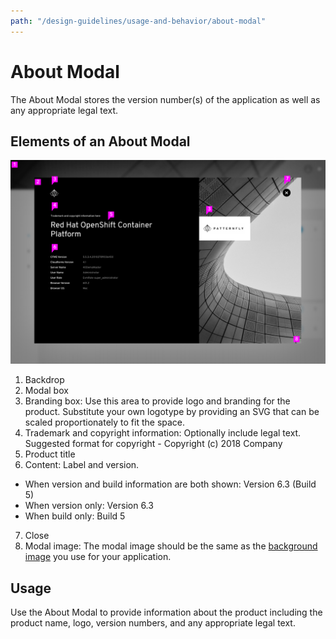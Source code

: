 ```yaml
---
path: "/design-guidelines/usage-and-behavior/about-modal"
---
```

# About Modal
The About Modal stores the version number(s) of the application as well as any appropriate legal text.

## Elements of an About Modal
![Modal](img/about-modal.png)
1. Backdrop
2. Modal box
3. Branding box: Use this area to provide logo and branding for the product. Substitute your own logotype by providing an SVG that can be scaled proportionately to fit the space.
4. Trademark and copyright information: Optionally include legal text. Suggested format for copyright -  Copyright (c) 2018 Company
5. Product title
6. Content: Label and version.
  * When version and build information are both shown: Version 6.3 (Build 5)
  * When version only: Version 6.3
  * When build only: Build 5
7. Close
8. Modal image: The modal image should be the same as the [background image](#) you use for your application.

## Usage
Use the About Modal to provide information about the product including the product name, logo, version numbers, and any appropriate legal text.
